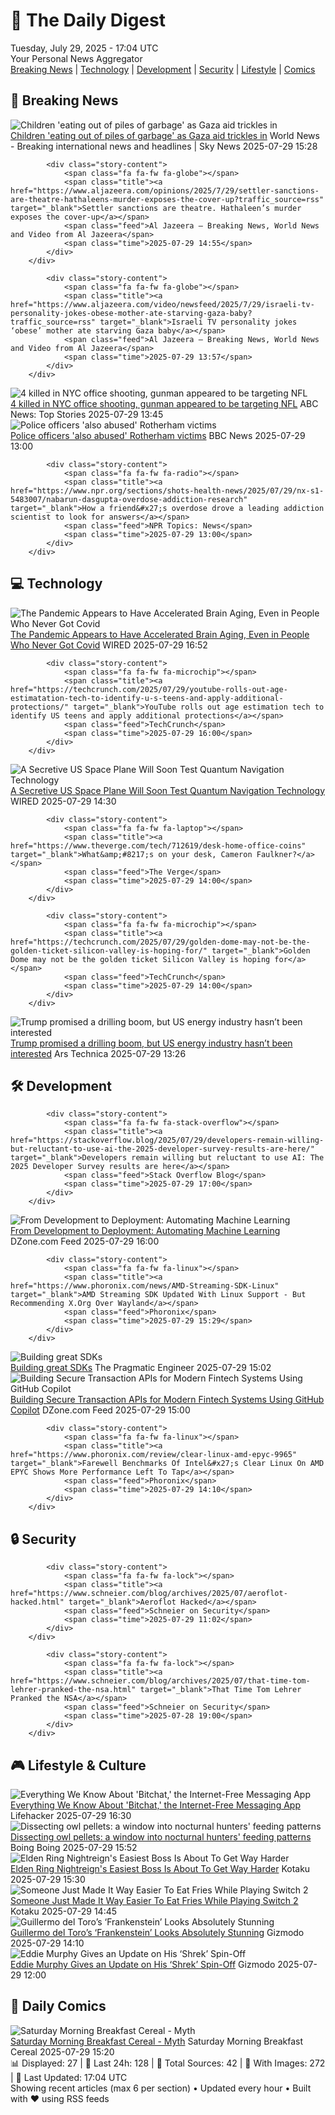 <!-- Processing 54 RSS feeds at 2025-07-29 17:03:55 UTC -->
<!-- Processing: XKCD -->
<!-- Processing: Garfield -->
<!-- Processing: Cyanide & Happiness -->
<!-- Processing: Dinosaur Comics -->
<!-- Processing: CBC News -->
<!-- Error processing https://rss.cbc.ca/lineup/topstories.xml: The read operation timed out -->
<!-- Processing: Reuters Top News -->
<!-- Processing: Reuters World News -->
<!-- Processing: NBC News Breaking -->
<!-- Processing: Guardian World News -->
<!-- Processing: Sky News World -->
<!-- Processing: O'Reilly Radar -->
<!-- Processing: WIRED -->
<!-- Processing: Slashdot -->
<!-- Processing: Lobsters Python -->
<!-- Processing: StackOverflow Blog -->
<!-- Processing: Phoronix Linux News -->
<!-- Processing: OMG! Ubuntu -->
<!-- Processing: GitLab Blog -->
<!-- Processing: DZone -->
<!-- Processing: Martin Fowler -->
<!-- Processing: Coding Horror -->
<!-- Processing: The Pragmatic Engineer -->
<!-- Processing: Lifehacker -->
<!-- Processing: Schneier on Security -->
<!-- Generated 7 new posts out of 24 feeds processed -->
<div class="newspaper-header">
    <h1 class="newspaper-title">📰 The Daily Digest</h1>
    <div class="newspaper-date">Tuesday, July 29, 2025 - 17:04 UTC</div>
    <div class="newspaper-subtitle">Your Personal News Aggregator</div>
</div>

<div class="newspaper-nav">
    <a href="#breaking">Breaking News</a> |
    <a href="#tech">Technology</a> |
    <a href="#dev">Development</a> |
    <a href="#security">Security</a> |
    <a href="#lifestyle">Lifestyle</a> |
    <a href="#webcomics">Comics</a>
</div>

<div class="news-section breaking-news" id="breaking">
<h2 class="section-header">🚨 Breaking News</h2>
<div class="stories-container">
<div class="story">
            <img src="https://e3.365dm.com/25/07/1920x1080/skynews-unicef-gaza_6977134.jpg?20250729170305" alt="Children &#x27;eating out of piles of garbage&#x27; as Gaza aid trickles in" class="story-image" loading="lazy" onerror="this.style.display='none'">
            <div class="story-content">
                <span class="fa fa-fw fa-satellite"></span>
                <span class="title"><a href="https://news.sky.com/story/children-eating-out-of-piles-of-garbage-as-gaza-aid-trickles-in-13403599" target="_blank">Children &#x27;eating out of piles of garbage&#x27; as Gaza aid trickles in</a></span>
                <span class="feed">World News - Breaking international news and headlines | Sky News</span>
                <span class="time">2025-07-29 15:28</span>
            </div>
        </div>
<div class="story">
            
            <div class="story-content">
                <span class="fa fa-fw fa-globe"></span>
                <span class="title"><a href="https://www.aljazeera.com/opinions/2025/7/29/settler-sanctions-are-theatre-hathaleens-murder-exposes-the-cover-up?traffic_source=rss" target="_blank">Settler sanctions are theatre. Hathaleen’s murder exposes the cover-up</a></span>
                <span class="feed">Al Jazeera – Breaking News, World News and Video from Al Jazeera</span>
                <span class="time">2025-07-29 14:55</span>
            </div>
        </div>
<div class="story">
            
            <div class="story-content">
                <span class="fa fa-fw fa-globe"></span>
                <span class="title"><a href="https://www.aljazeera.com/video/newsfeed/2025/7/29/israeli-tv-personality-jokes-obese-mother-ate-starving-gaza-baby?traffic_source=rss" target="_blank">Israeli TV personality jokes ‘obese’ mother ate starving Gaza baby</a></span>
                <span class="feed">Al Jazeera – Breaking News, World News and Video from Al Jazeera</span>
                <span class="time">2025-07-29 13:57</span>
            </div>
        </div>
<div class="story">
            <img src="https://s.abcnews.com/images/US/manhattan-shooting-scene-01-gty-jef-250729_1753793733894_hpMain_4x3t_384.jpg" alt="4 killed in NYC office shooting, gunman appeared to be targeting NFL" class="story-image" loading="lazy" onerror="this.style.display='none'">
            <div class="story-content">
                <span class="fa fa-fw fa-tv"></span>
                <span class="title"><a href="https://abcnews.go.com/US/midtown-shooting-suspect-left-note-mentioning-nfl-cte/story?id=124163966" target="_blank">4 killed in NYC office shooting, gunman appeared to be targeting NFL</a></span>
                <span class="feed">ABC News: Top Stories</span>
                <span class="time">2025-07-29 13:45</span>
            </div>
        </div>
<div class="story">
            <img src="https://ichef.bbci.co.uk/ace/standard/240/cpsprodpb/29e5/live/7fadba00-688b-11f0-8b38-216abe9854fb.png" alt="Police officers &#x27;also abused&#x27; Rotherham victims" class="story-image" loading="lazy" onerror="this.style.display='none'">
            <div class="story-content">
                <span class="fa fa-fw fa-flag"></span>
                <span class="title"><a href="https://www.bbc.com/news/articles/cn9y0lvpyqvo?at_medium=RSS&at_campaign=rss" target="_blank">Police officers &#x27;also abused&#x27; Rotherham victims</a></span>
                <span class="feed">BBC News</span>
                <span class="time">2025-07-29 13:00</span>
            </div>
        </div>
<div class="story">
            
            <div class="story-content">
                <span class="fa fa-fw fa-radio"></span>
                <span class="title"><a href="https://www.npr.org/sections/shots-health-news/2025/07/29/nx-s1-5483007/nabarun-dasgupta-overdose-addiction-research" target="_blank">How a friend&#x27;s overdose drove a leading addiction scientist to look for answers</a></span>
                <span class="feed">NPR Topics: News</span>
                <span class="time">2025-07-29 13:00</span>
            </div>
        </div>
</div>
</div>
<div class="news-section tech-news" id="tech">
<h2 class="section-header">💻 Technology</h2>
<div class="stories-container">
<div class="story">
            <img src="https://media.wired.com/photos/6887ce3d22a06306cf7c8aca/master/pass/covid-brain-aging-sci-1225022629.jpg" alt="The Pandemic Appears to Have Accelerated Brain Aging, Even in People Who Never Got Covid" class="story-image" loading="lazy" onerror="this.style.display='none'">
            <div class="story-content">
                <span class="fa fa-fw fa-bolt"></span>
                <span class="title"><a href="https://www.wired.com/story/the-pandemic-accelerated-brain-aging-even-in-people-who-never-got-covid/" target="_blank">The Pandemic Appears to Have Accelerated Brain Aging, Even in People Who Never Got Covid</a></span>
                <span class="feed">WIRED</span>
                <span class="time">2025-07-29 16:52</span>
            </div>
        </div>
<div class="story">
            
            <div class="story-content">
                <span class="fa fa-fw fa-microchip"></span>
                <span class="title"><a href="https://techcrunch.com/2025/07/29/youtube-rolls-out-age-estimatation-tech-to-identify-u-s-teens-and-apply-additional-protections/" target="_blank">YouTube rolls out age estimation tech to identify US teens and apply additional protections</a></span>
                <span class="feed">TechCrunch</span>
                <span class="time">2025-07-29 16:00</span>
            </div>
        </div>
<div class="story">
            <img src="https://media.wired.com/photos/6887de4a4f3d8879d5d906c9/master/pass/secret-space-plane-x37-b-sci-587833280.jpg" alt="A Secretive US Space Plane Will Soon Test Quantum Navigation Technology" class="story-image" loading="lazy" onerror="this.style.display='none'">
            <div class="story-content">
                <span class="fa fa-fw fa-bolt"></span>
                <span class="title"><a href="https://www.wired.com/story/a-secretive-space-plane-is-set-to-launch-and-test-quantum-navigation-technology/" target="_blank">A Secretive US Space Plane Will Soon Test Quantum Navigation Technology</a></span>
                <span class="feed">WIRED</span>
                <span class="time">2025-07-29 14:30</span>
            </div>
        </div>
<div class="story">
            
            <div class="story-content">
                <span class="fa fa-fw fa-laptop"></span>
                <span class="title"><a href="https://www.theverge.com/tech/712619/desk-home-office-coins" target="_blank">What&amp;#8217;s on your desk, Cameron Faulkner?</a></span>
                <span class="feed">The Verge</span>
                <span class="time">2025-07-29 14:00</span>
            </div>
        </div>
<div class="story">
            
            <div class="story-content">
                <span class="fa fa-fw fa-microchip"></span>
                <span class="title"><a href="https://techcrunch.com/2025/07/29/golden-dome-may-not-be-the-golden-ticket-silicon-valley-is-hoping-for/" target="_blank">Golden Dome may not be the golden ticket Silicon Valley is hoping for</a></span>
                <span class="feed">TechCrunch</span>
                <span class="time">2025-07-29 14:00</span>
            </div>
        </div>
<div class="story">
            <img src="https://cdn.arstechnica.net/wp-content/uploads/2020/05/oil-wells-500x500.jpg" alt="Trump promised a drilling boom, but US energy industry hasn’t been interested" class="story-image" loading="lazy" onerror="this.style.display='none'">
            <div class="story-content">
                <span class="fa fa-fw fa-cog"></span>
                <span class="title"><a href="https://arstechnica.com/science/2025/07/trump-promised-a-drilling-boom-but-us-energy-industry-hasnt-been-interested/" target="_blank">Trump promised a drilling boom, but US energy industry hasn’t been interested</a></span>
                <span class="feed">Ars Technica</span>
                <span class="time">2025-07-29 13:26</span>
            </div>
        </div>
</div>
</div>
<div class="news-section dev-news" id="dev">
<h2 class="section-header">🛠️ Development</h2>
<div class="stories-container">
<div class="story">
            
            <div class="story-content">
                <span class="fa fa-fw fa-stack-overflow"></span>
                <span class="title"><a href="https://stackoverflow.blog/2025/07/29/developers-remain-willing-but-reluctant-to-use-ai-the-2025-developer-survey-results-are-here/" target="_blank">Developers remain willing but reluctant to use AI: The 2025 Developer Survey results are here</a></span>
                <span class="feed">Stack Overflow Blog</span>
                <span class="time">2025-07-29 17:00</span>
            </div>
        </div>
<div class="story">
            <img src="https://dz2cdn1.dzone.com/thumbnail?fid=18536170&w=600" alt="From Development to Deployment: Automating Machine Learning" class="story-image" loading="lazy" onerror="this.style.display='none'">
            <div class="story-content">
                <span class="fa fa-fw fa-newspaper"></span>
                <span class="title"><a href="https://dzone.com/articles/automating-machine-learning" target="_blank">From Development to Deployment: Automating Machine Learning</a></span>
                <span class="feed">DZone.com Feed</span>
                <span class="time">2025-07-29 16:00</span>
            </div>
        </div>
<div class="story">
            
            <div class="story-content">
                <span class="fa fa-fw fa-linux"></span>
                <span class="title"><a href="https://www.phoronix.com/news/AMD-Streaming-SDK-Linux" target="_blank">AMD Streaming SDK Updated With Linux Support - But Recommending X.Org Over Wayland</a></span>
                <span class="feed">Phoronix</span>
                <span class="time">2025-07-29 15:29</span>
            </div>
        </div>
<div class="story">
            <img src="https://substack-post-media.s3.amazonaws.com/public/images/ae6e4a44-e8c6-48d1-a4cc-1d1d12075441_1666x1186.png" alt="Building great SDKs" class="story-image" loading="lazy" onerror="this.style.display='none'">
            <div class="story-content">
                <span class="fa fa-fw fa-wrench"></span>
                <span class="title"><a href="https://newsletter.pragmaticengineer.com/p/building-great-sdks" target="_blank">Building great SDKs</a></span>
                <span class="feed">The Pragmatic Engineer</span>
                <span class="time">2025-07-29 15:02</span>
            </div>
        </div>
<div class="story">
            <img src="https://dz2cdn1.dzone.com/thumbnail?fid=18534228&w=600" alt="Building Secure Transaction APIs for Modern Fintech Systems Using GitHub Copilot" class="story-image" loading="lazy" onerror="this.style.display='none'">
            <div class="story-content">
                <span class="fa fa-fw fa-newspaper"></span>
                <span class="title"><a href="https://dzone.com/articles/secure-transaction-api-fintech-github-copilot" target="_blank">Building Secure Transaction APIs for Modern Fintech Systems Using GitHub Copilot</a></span>
                <span class="feed">DZone.com Feed</span>
                <span class="time">2025-07-29 15:00</span>
            </div>
        </div>
<div class="story">
            
            <div class="story-content">
                <span class="fa fa-fw fa-linux"></span>
                <span class="title"><a href="https://www.phoronix.com/review/clear-linux-amd-epyc-9965" target="_blank">Farewell Benchmarks Of Intel&#x27;s Clear Linux On AMD EPYC Shows More Performance Left To Tap</a></span>
                <span class="feed">Phoronix</span>
                <span class="time">2025-07-29 14:10</span>
            </div>
        </div>
</div>
</div>
<div class="news-section security-news" id="security">
<h2 class="section-header">🔒 Security</h2>
<div class="stories-container">
<div class="story">
            
            <div class="story-content">
                <span class="fa fa-fw fa-lock"></span>
                <span class="title"><a href="https://www.schneier.com/blog/archives/2025/07/aeroflot-hacked.html" target="_blank">Aeroflot Hacked</a></span>
                <span class="feed">Schneier on Security</span>
                <span class="time">2025-07-29 11:02</span>
            </div>
        </div>
<div class="story">
            
            <div class="story-content">
                <span class="fa fa-fw fa-lock"></span>
                <span class="title"><a href="https://www.schneier.com/blog/archives/2025/07/that-time-tom-lehrer-pranked-the-nsa.html" target="_blank">That Time Tom Lehrer Pranked the NSA</a></span>
                <span class="feed">Schneier on Security</span>
                <span class="time">2025-07-28 19:00</span>
            </div>
        </div>
</div>
</div>
<div class="news-section lifestyle-news" id="lifestyle">
<h2 class="section-header">🎮 Lifestyle & Culture</h2>
<div class="stories-container">
<div class="story">
            <img src="https://lifehacker.com/imagery/articles/01JZXHVTHFWNRPRWBT6YHH06B2/hero-image.jpg" alt="Everything We Know About &#x27;Bitchat,&#x27; the Internet-Free Messaging App" class="story-image" loading="lazy" onerror="this.style.display='none'">
            <div class="story-content">
                <span class="fa fa-fw fa-life-ring"></span>
                <span class="title"><a href="https://lifehacker.com/tech/what-is-bitchat-app?utm_medium=RSS" target="_blank">Everything We Know About &#x27;Bitchat,&#x27; the Internet-Free Messaging App</a></span>
                <span class="feed">Lifehacker</span>
                <span class="time">2025-07-29 16:30</span>
            </div>
        </div>
<div class="story">
            <img src="https://i0.wp.com/boingboing.net/wp-content/uploads/2023/01/Cypress-snowy-owl-2023-California-Vertex-Media.png?fit=1200%2C675&amp;quality=55&amp;ssl=1" alt="Dissecting owl pellets: a window into nocturnal hunters&#x27; feeding patterns" class="story-image" loading="lazy" onerror="this.style.display='none'">
            <div class="story-content">
                <span class="fa fa-fw fa-arrow-right"></span>
                <span class="title"><a href="https://boingboing.net/2025/07/29/dissecting-owl-pellets-a-window-into-nocturnal-hunters-feeding-patterns.html" target="_blank">Dissecting owl pellets: a window into nocturnal hunters&#x27; feeding patterns</a></span>
                <span class="feed">Boing Boing</span>
                <span class="time">2025-07-29 15:52</span>
            </div>
        </div>
<div class="story">
            <img src="https://i.kinja-img.com/image/upload/c_fit,q_80,w_636/6138ad55296dcc718cd6eda69cf1cb96.png" alt="Elden Ring Nightreign&#x27;s Easiest Boss Is About To Get Way Harder" class="story-image" loading="lazy" onerror="this.style.display='none'">
            <div class="story-content">
                <span class="fa fa-fw fa-gamepad"></span>
                <span class="title"><a href="https://kotaku.com/elden-ring-nightreign-augur-evergaol-everdark-time-1851787245" target="_blank">Elden Ring Nightreign&#x27;s Easiest Boss Is About To Get Way Harder</a></span>
                <span class="feed">Kotaku</span>
                <span class="time">2025-07-29 15:30</span>
            </div>
        </div>
<div class="story">
            <img src="https://i.kinja-img.com/image/upload/c_fit,q_80,w_636/5946cc2371861dae071506d5bcfe7f90.jpg" alt="Someone Just Made It Way Easier To Eat Fries While Playing Switch 2" class="story-image" loading="lazy" onerror="this.style.display='none'">
            <div class="story-content">
                <span class="fa fa-fw fa-gamepad"></span>
                <span class="title"><a href="https://kotaku.com/switch-2-joy-con-grip-fries-mcdonalds-holder-3d-printer-1851787238" target="_blank">Someone Just Made It Way Easier To Eat Fries While Playing Switch 2</a></span>
                <span class="feed">Kotaku</span>
                <span class="time">2025-07-29 14:45</span>
            </div>
        </div>
<div class="story">
            <img src="https://gizmodo.com/app/uploads/2025/07/Frankenstein-photo.jpg" alt="Guillermo del Toro’s ‘Frankenstein’ Looks Absolutely Stunning" class="story-image" loading="lazy" onerror="this.style.display='none'">
            <div class="story-content">
                <span class="fa fa-fw fa-computer"></span>
                <span class="title"><a href="https://gizmodo.com/guillermo-del-toros-frankenstein-looks-absolutely-stunning-2000635782" target="_blank">Guillermo del Toro’s ‘Frankenstein’ Looks Absolutely Stunning</a></span>
                <span class="feed">Gizmodo</span>
                <span class="time">2025-07-29 14:10</span>
            </div>
        </div>
<div class="story">
            <img src="https://gizmodo.com/app/uploads/2025/07/donkey-shrek-universe.jpg" alt="Eddie Murphy Gives an Update on His ‘Shrek’ Spin-Off" class="story-image" loading="lazy" onerror="this.style.display='none'">
            <div class="story-content">
                <span class="fa fa-fw fa-computer"></span>
                <span class="title"><a href="https://gizmodo.com/eddie-murphy-gives-an-update-on-his-shrek-spin-off-2000635923" target="_blank">Eddie Murphy Gives an Update on His ‘Shrek’ Spin-Off</a></span>
                <span class="feed">Gizmodo</span>
                <span class="time">2025-07-29 12:00</span>
            </div>
        </div>
</div>
</div>
<div class="news-section webcomics-section" id="webcomics">
<h2 class="section-header">🎨 Daily Comics</h2>
<div class="stories-container">
<div class="story">
            <img src="https://www.smbc-comics.com/comics/1753765455-20250729.png" alt="Saturday Morning Breakfast Cereal - Myth" class="story-image" loading="lazy" onerror="this.style.display='none'">
            <div class="story-content">
                <span class="fa fa-fw fa-smile"></span>
                <span class="title"><a href="https://www.smbc-comics.com/comic/myth-3" target="_blank">Saturday Morning Breakfast Cereal - Myth</a></span>
                <span class="feed">Saturday Morning Breakfast Cereal</span>
                <span class="time">2025-07-29 15:20</span>
            </div>
        </div>
</div>
</div>

<div class="newspaper-footer">
    <div class="stats">
        📊 Displayed: 27 | 📅 Last 24h: 128 | 📡 Total Sources: 42 | 📸 With Images: 272 |
        🔄 Last Updated: 17:04 UTC
    </div>
    <div class="footer-note">
        Showing recent articles (max 6 per section) • Updated every hour • Built with ❤️ using RSS feeds
    </div>
</div>
